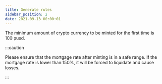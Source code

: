 ```yaml
---
title: Generate rules
sidebar_position: 2
date: 2021-09-13 00:00:01
---
```


The minimum amount of crypto currency to be minted for the first time is 100 pusd.

:::caution

Please ensure that the mortgage rate after minting is in a safe range. If the mortgage rate is lower than 150%, it will be forced to liquidate and cause losses.

:::